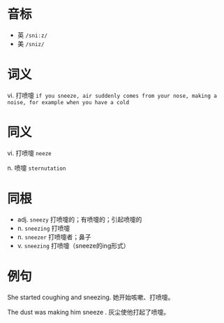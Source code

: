 # 音标

- 英 `/sniːz/`
- 美 `/sniz/`

# 词义

vi. 打喷嚏
`if you sneeze, air suddenly comes from your nose, making a noise, for example when you have a cold`

# 同义

vi. 打喷嚏
`neeze`

n. 喷嚏
`sternutation`

# 同根

- adj. `sneezy` 打喷嚏的；有喷嚏的；引起喷嚏的
- n. `sneezing` 打喷嚏
- n. `sneezer` 打喷嚏者；鼻子
- v. `sneezing` 打喷嚏（sneeze的ing形式）

# 例句

She started coughing and sneezing.
她开始咳嗽、打喷嚏。

The dust was making him sneeze .
灰尘使他打起了喷嚏。


